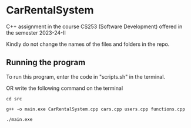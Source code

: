 # CarRentalSystem
C++ assignment in the course CS253 (Software Development) offered in the semester 2023-24-II

Kindly do not change the names of the files and folders in the repo.

## Running the program
To run this program, enter the code in "scripts.sh" in the terminal.

OR
write the following command on the terminal 

```
cd src

g++ -o main.exe CarRentalSystem.cpp cars.cpp users.cpp functions.cpp

./main.exe
```


